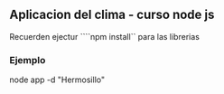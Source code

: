 ## Aplicacion del clima - curso node js


Recuerden ejectur ````npm install`` para las librerias

### Ejemplo

node app -d "Hermosillo"
